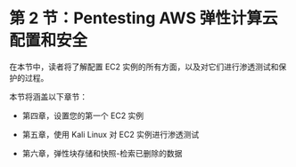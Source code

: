 # 第 2 节：Pentesting AWS 弹性计算云配置和安全

在本节中，读者将了解配置 EC2 实例的所有方面，以及对它们进行渗透测试和保护的过程。

本节将涵盖以下章节：

+   第四章，设置您的第一个 EC2 实例

+   第五章，使用 Kali Linux 对 EC2 实例进行渗透测试

+   第六章，弹性块存储和快照-检索已删除的数据
